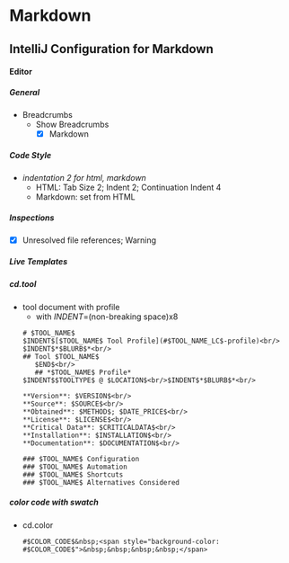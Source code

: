 # Markdown

## IntelliJ Configuration for Markdown

#### Editor
##### General
- Breadcrumbs
  - Show Breadcrumbs
    - [x] Markdown

##### Code Style
- *indentation 2 for html, markdown*
  - HTML: Tab Size 2; Indent 2; Continuation Indent 4
  - Markdown: set from HTML

##### Inspections
- [x] Unresolved file references; Warning

##### Live Templates
##### cd.tool
- tool document with profile
  - with $INDENT$=(non-breaking space)x8
  ```plaintext
  # $TOOL_NAME$
  $INDENT$[$TOOL_NAME$ Tool Profile](#$TOOL_NAME_LC$-profile)<br/>
  $INDENT$*$BLURB$*<br/>
  ## Tool $TOOL_NAME$
     $END$<br/>
     ## *$TOOL_NAME$ Profile*
  $INDENT$$TOOLTYPE$ @ $LOCATION$<br/>$INDENT$*$BLURB$*<br/>
  
  **Version**: $VERSION$<br/>
  **Source**: $SOURCE$<br/>
  **Obtained**: $METHOD$; $DATE_PRICE$<br/>
  **License**: $LICENSE$<br/>
  **Critical Data**: $CRITICALDATA$<br/>
  **Installation**: $INSTALLATION$<br/>
  **Documentation**: $DOCUMENTATION$<br/>
  
  ### $TOOL_NAME$ Configuration
  ### $TOOL_NAME$ Automation
  ### $TOOL_NAME$ Shortcuts
  ### $TOOL_NAME$ Alternatives Considered
  ```

##### color code with swatch
- cd.color
  ```plaintext
  #$COLOR_CODE$&nbsp;<span style="background-color: #$COLOR_CODE$">&nbsp;&nbsp;&nbsp;&nbsp;</span>
  ```



